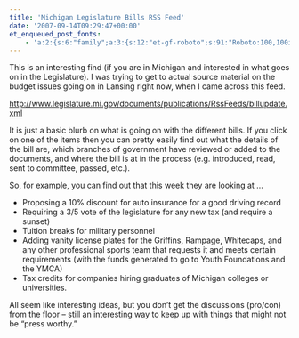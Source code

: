 ```yaml
---
title: 'Michigan Legislature Bills RSS Feed'
date: '2007-09-14T09:29:47+00:00'
et_enqueued_post_fonts:
    - 'a:2:{s:6:"family";a:3:{s:12:"et-gf-roboto";s:91:"Roboto:100,100italic,300,300italic,regular,italic,500,500italic,700,700italic,900,900italic";s:22:"et-gf-roboto-condensed";s:59:"Roboto+Condensed:300,300italic,regular,italic,700,700italic";s:17:"et-gf-roboto-slab";s:51:"Roboto+Slab:100,200,300,regular,500,600,700,800,900";}s:6:"subset";a:7:{i:0;s:9:"latin-ext";i:1;s:5:"greek";i:2;s:9:"greek-ext";i:3;s:10:"vietnamese";i:4;s:8:"cyrillic";i:5;s:5:"latin";i:6;s:12:"cyrillic-ext";}}'
---
```


This is an interesting find (if you are in Michigan and interested in what goes on in the Legislature). I was trying to get to actual source material on the budget issues going on in Lansing right now, when I came across this feed.

<http://www.legislature.mi.gov/documents/publications/RssFeeds/billupdate.xml>

It is just a basic blurb on what is going on with the different bills. If you click on one of the items then you can pretty easily find out what the details of the bill are, which branches of government have reviewed or added to the documents, and where the bill is at in the process (e.g. introduced, read, sent to committee, passed, etc.).

So, for example, you can find out that this week they are looking at …

- Proposing a 10% discount for auto insurance for a good driving record
- Requiring a 3/5 vote of the legislature for any new tax (and require a sunset)
- Tuition breaks for military personnel
- Adding vanity license plates for the Griffins, Rampage, Whitecaps, and any other professional sports team that requests it and meets certain requirements (with the funds generated to go to Youth Foundations and the YMCA)
- Tax credits for companies hiring graduates of Michigan colleges or universities.

All seem like interesting ideas, but you don’t get the discussions (pro/con) from the floor – still an interesting way to keep up with things that might not be “press worthy.”